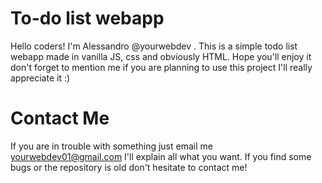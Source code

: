 # To-do list webapp
Hello coders! I'm Alessandro @yourwebdev . This is a simple todo list webapp made in vanilla JS, css and obviously HTML.
Hope you'll enjoy it don't forget to mention me if you are planning to use this project I'll really appreciate it :)

# Contact Me
If you are in trouble with something just email me yourwebdev01@gmail.com I'll explain all what you want. If you find some bugs or the repository is old don't hesitate to contact me!
